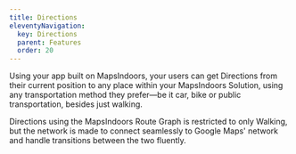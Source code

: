 ```yaml
---
title: Directions
eleventyNavigation:
  key: Directions
  parent: Features
  order: 20
---
```


Using your app built on MapsIndoors, your users can get Directions from their current position to any place within your MapsIndoors Solution, using any transportation method they prefer—be it car, bike or public transportation, besides just walking.

Directions using the MapsIndoors Route Graph is restricted to only Walking, but the network is made to connect seamlessly to Google Maps' network and handle transitions between the two fluently.
